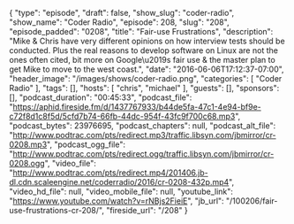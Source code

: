 {
  "type": "episode",
  "draft": false,
  "show_slug": "coder-radio",
  "show_name": "Coder Radio",
  "episode": 208,
  "slug": "208",
  "episode_padded": "0208",
  "title": "Fair-use Frustrations",
  "description": "Mike & Chris have very different opinions on how interview tests should be conducted. Plus the real reasons to develop software on Linux are not the ones often cited, bit more on Google\u2019s fair use & the master plan to get Mike to move to the west coast.",
  "date": "2016-06-06T17:12:37-07:00",
  "header_image": "/images/shows/coder-radio.png",
  "categories": [
    "Coder Radio"
  ],
  "tags": [],
  "hosts": [
    "chris",
    "michael"
  ],
  "guests": [],
  "sponsors": [],
  "podcast_duration": "00:45:33",
  "podcast_file": "https://aphid.fireside.fm/d/1437767933/b44de5fa-47c1-4e94-bf9e-c72f8d1c8f5d/5cfd7b74-66fb-44dc-954f-43fc9f700c68.mp3",
  "podcast_bytes": 23976695,
  "podcast_chapters": null,
  "podcast_alt_file": "http://www.podtrac.com/pts/redirect.mp3/traffic.libsyn.com/jbmirror/cr-0208.mp3",
  "podcast_ogg_file": "http://www.podtrac.com/pts/redirect.ogg/traffic.libsyn.com/jbmirror/cr-0208.ogg",
  "video_file": "http://www.podtrac.com/pts/redirect.mp4/201406.jb-dl.cdn.scaleengine.net/coderradio/2016/cr-0208-432p.mp4",
  "video_hd_file": null,
  "video_mobile_file": null,
  "youtube_link": "https://www.youtube.com/watch?v=rNBjs2FieiE",
  "jb_url": "/100206/fair-use-frustrations-cr-208/",
  "fireside_url": "/208"
}

